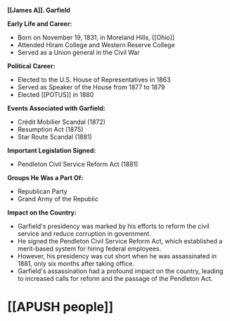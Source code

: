 **[[James A]]. Garfield**

**Early Life and Career:**

* Born on November 19, 1831, in Moreland Hills, [[Ohio]]
* Attended Hiram College and Western Reserve College
* Served as a Union general in the Civil War

**Political Career:**

* Elected to the U.S. House of Representatives in 1863
* Served as Speaker of the House from 1877 to 1879
* Elected [[POTUS]] in 1880

**Events Associated with Garfield:**

* Crédit Mobilier Scandal (1872)
* Resumption Act (1875)
* Star Route Scandal (1881)

**Important Legislation Signed:**

* Pendleton Civil Service Reform Act (1881)

**Groups He Was a Part Of:**

* Republican Party
* Grand Army of the Republic

**Impact on the Country:**

* Garfield's presidency was marked by his efforts to reform the civil service and reduce corruption in government.
* He signed the Pendleton Civil Service Reform Act, which established a merit-based system for hiring federal employees.
* However, his presidency was cut short when he was assassinated in 1881, only six months after taking office.
* Garfield's assassination had a profound impact on the country, leading to increased calls for reform and the passage of the Pendleton Act.
# [[APUSH people]]